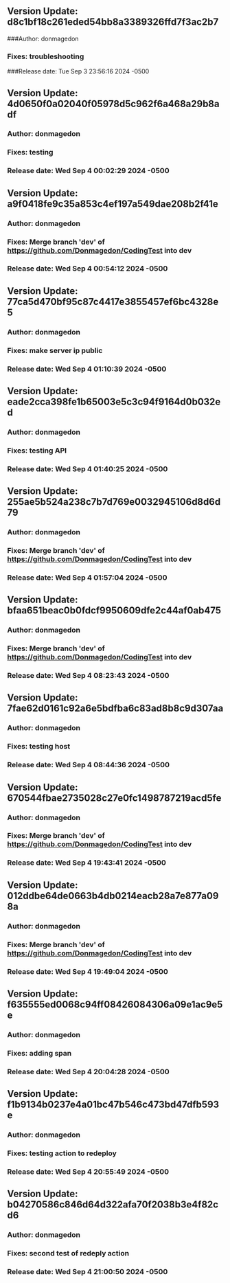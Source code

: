 
## Version Update: d8c1bf18c261eded54bb8a3389326ffd7f3ac2b7
###Author: donmagedon
### Fixes: troubleshooting
###Release date: Tue Sep 3 23:56:16 2024 -0500

## Version Update: 4d0650f0a02040f05978d5c962f6a468a29b8adf
### Author: donmagedon
### Fixes: testing
### Release date: Wed Sep 4 00:02:29 2024 -0500

## Version Update: a9f0418fe9c35a853c4ef197a549dae208b2f41e
### Author: donmagedon
### Fixes: Merge branch 'dev' of https://github.com/Donmagedon/CodingTest into dev
### Release date: Wed Sep 4 00:54:12 2024 -0500

## Version Update: 77ca5d470bf95c87c4417e3855457ef6bc4328e5
### Author: donmagedon
### Fixes: make server ip public
### Release date: Wed Sep 4 01:10:39 2024 -0500

## Version Update: eade2cca398fe1b65003e5c3c94f9164d0b032ed
### Author: donmagedon
### Fixes: testing API
### Release date: Wed Sep 4 01:40:25 2024 -0500

## Version Update: 255ae5b524a238c7b7d769e0032945106d8d6d79
### Author: donmagedon
### Fixes: Merge branch 'dev' of https://github.com/Donmagedon/CodingTest into dev
### Release date: Wed Sep 4 01:57:04 2024 -0500

## Version Update: bfaa651beac0b0fdcf9950609dfe2c44af0ab475
### Author: donmagedon
### Fixes: Merge branch 'dev' of https://github.com/Donmagedon/CodingTest into dev
### Release date: Wed Sep 4 08:23:43 2024 -0500

## Version Update: 7fae62d0161c92a6e5bdfba6c83ad8b8c9d307aa
### Author: donmagedon
### Fixes: testing host
### Release date: Wed Sep 4 08:44:36 2024 -0500

## Version Update: 670544fbae2735028c27e0fc1498787219acd5fe
### Author: donmagedon
### Fixes: Merge branch 'dev' of https://github.com/Donmagedon/CodingTest into dev
### Release date: Wed Sep 4 19:43:41 2024 -0500

## Version Update: 012ddbe64de0663b4db0214eacb28a7e877a098a
### Author: donmagedon
### Fixes: Merge branch 'dev' of https://github.com/Donmagedon/CodingTest into dev
### Release date: Wed Sep 4 19:49:04 2024 -0500

## Version Update: f635555ed0068c94ff08426084306a09e1ac9e5e
### Author: donmagedon
### Fixes: adding span
### Release date: Wed Sep 4 20:04:28 2024 -0500

## Version Update: f1b9134b0237e4a01bc47b546c473bd47dfb593e
### Author: donmagedon
### Fixes: testing action to redeploy
### Release date: Wed Sep 4 20:55:49 2024 -0500

## Version Update: b04270586c846d64d322afa70f2038b3e4f82cd6
### Author: donmagedon
### Fixes: second test of redeply action
### Release date: Wed Sep 4 21:00:50 2024 -0500
